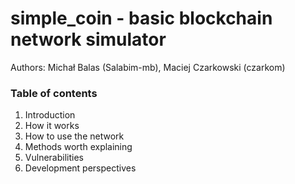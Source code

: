 # simple_coin - basic blockchain network simulator

Authors: Michał Balas (Salabim-mb), Maciej Czarkowski (czarkom)

### Table of contents
1. Introduction
2. How it works
3. How to use the network
4. Methods worth explaining
5. Vulnerabilities
6. Development perspectives